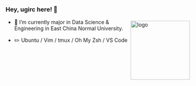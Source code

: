 ### Hey, ugirc here! :wave: 

<!--
**ugirc/ugirc** is a ✨ _special_ ✨ repository because its `README.md` (this file) appears on your GitHub profile.
![](https://github-readme-stats.vercel.app/api?username=ugirc)
-->

<img src="https://github-readme-stats.vercel.app/api?username=ugirc&show_icons=true" alt="logo" height="160" align="right" style="margin: 5px; margin-bottom: 20px;" />

- 🌱 I’m currently major in Data Science & Engineering in East China Normal University.

- :pencil2: Ubuntu / Vim / tmux / Oh My Zsh / VS Code




<!--
Show the profile with trophy
<img src="https://github-profile-trophy.vercel.app/?username=ugirc&theme=flat&column=7" alt="logo" height="160" align="center" style="margin: auto; margin-bottom: 20px;" />
-->


